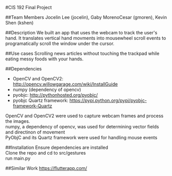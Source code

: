 #CIS 192 Final Project

##Team Members
Jocelin Lee (jocelin), Gaby MorenoCesar (gmoren), Kevin Shen (kshen)

##Description
We built an app that uses the webcam to track the user's hand. It translates vertical hand movments into mousewheel scroll events to programatically scroll the window under the cursor.

##Use cases
Scrolling news articles without touching the trackpad while eating messy foods with your hands.

##Dependencies
* OpenCV and OpenCV2: http://opencv.willowgarage.com/wiki/InstallGuide
* numpy (dependency of opencv)
* pyobjc: http://pythonhosted.org/pyobjc/
* pyobjc Quartz framework: https://pypi.python.org/pypi/pyobjc-framework-Quartz

OpenCV and OpenCV2 were used to capture webcam frames and process the images.   
numpy, a dependency of opencv, was used for determining vector fields and directinon of movement  
PyObjC and its Quartz framework were used for handling mouse events  

##Installation
Ensure dependencies are installed  
Clone the repo and cd to src/gestures  
run main.py  

##Similar Work
https://flutterapp.com/
